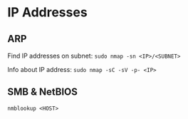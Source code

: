 # IP Addresses
## ARP
Find IP addresses on subnet:
`sudo nmap -sn <IP>/<SUBNET>`

Info about IP address:
`sudo nmap -sC -sV -p- <IP>`

## SMB & NetBIOS
`nmblookup <HOST>`